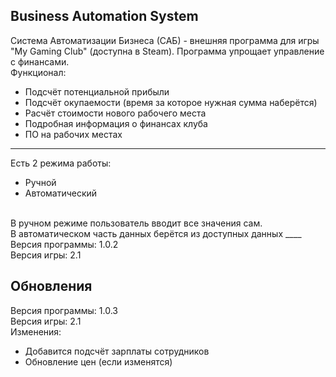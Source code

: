 ## Business Automation System
Система Автоматизации Бизнеса (САБ) - внешняя программа для игры "My Gaming Club" (доступна в Steam). Программа упрощает управление с финансами.
<br>
Функционал:
- Подсчёт потенциальной прибыли
- Подсчёт окупаемости (время за которое нужная сумма наберётся)
- Расчёт стоимости нового рабочего места
- Подробная информация о финансах клуба
- ПО на рабочих местах
____
Есть 2 режима работы:
- Ручной
- Автоматический
<br>
В ручном режиме пользователь вводит все значения сам.
<br>
В автоматическом часть данных берётся из доступных данных
____
Версия программы: 1.0.2
<br>
Версия игры: 2.1

## Обновления
Версия программы: 1.0.3
<br>
Версия игры: 2.1
<br>
Изменения:
- Добавится подсчёт зарплаты сотрудников
- Обновление цен (если изменятся)
